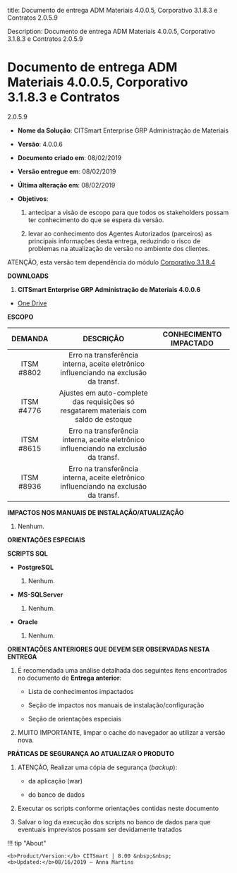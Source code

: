 title: Documento de entrega ADM Materiais 4.0.0.5, Corporativo 3.1.8.3 e
Contratos 2.0.5.9

Description: Documento de entrega ADM Materiais 4.0.0.5, Corporativo 3.1.8.3 e
Contratos 2.0.5.9

# Documento de entrega ADM Materiais 4.0.0.5, Corporativo 3.1.8.3 e Contratos
2.0.5.9

-   **Nome da Solução**: CITSmart Enterprise GRP Administração de Materiais

-   **Versão**: 4.0.0.6

-   **Documento criado em**: 08/02/2019

-   **Versão entregue em**: 08/02/2019

-   **Última alteração em**: 08/02/2019

-   **Objetivos**:

    1.  antecipar a visão de escopo para que todos os stakeholders possam ter
        conhecimento do que se espera da versão.

    2.  levar ao conhecimento dos Agentes Autorizados (parceiros) as principais
        informações desta entrega, reduzindo o risco de problemas na atualização
        de versão no ambiente dos clientes.

ATENÇÃO, esta versão tem dependência do módulo [Corporativo
3.1.8.4]()

**DOWNLOADS**

1.  **CITSmart Enterprise GRP Administração de Materiais 4.0.0.6**

-   [One
    Drive](https://citsmart-my.sharepoint.com/personal/paulo_santos_citsmart_com/_layouts/15/guestaccess.aspx?folderid=081f512289bf944e887166f6113caf9c3&authkey=AURTQ5agSkq29TsN4SRdYZA&expiration=2019-03-11T03%3A00%3A00.000Z&e=ErqCv8)

**ESCOPO**


|   DEMANDA  |                                       DESCRIÇÃO                                       | CONHECIMENTO IMPACTADO |
|:----------:|:-------------------------------------------------------------------------------------:|:----------------------:|
| ITSM #8802 | Erro na transferência interna, aceite eletrônico influenciando na exclusão da transf. |                        |
| ITSM #4776 | Ajustes em auto-complete das requisições só resgatarem materiais com saldo de estoque |                        |
| ITSM #8615 | Erro na transferência interna, aceite eletrônico influenciando na exclusão da transf. |                        |
| ITSM #8936 | Erro na transferência interna, aceite eletrônico influenciando na exclusão da transf. |                        |


**IMPACTOS NOS MANUAIS DE INSTALAÇÃO/ATUALIZAÇÃO**

1.  Nenhum.

**ORIENTAÇÕES ESPECIAIS**

**SCRIPTS SQL**

-   **PostgreSQL**

    1.  Nenhum.

-   **MS-SQLServer**

    1.  Nenhum.

-   **Oracle**

    1.  Nenhum.

**ORIENTAÇÕES ANTERIORES QUE DEVEM SER OBSERVADAS NESTA ENTREGA**

1.  É recomendada uma análise detalhada dos seguintes itens encontrados no
    documento de **Entrega anterior**:

    -   Lista de conhecimentos impactados

    -   Seção de impactos nos manuais de instalação/configuração

    -   Seção de orientações especiais

2.  MUITO IMPORTANTE, limpar o cache do navegador ao utilizar a versão nova.

**PRÁTICAS DE SEGURANÇA AO ATUALIZAR O PRODUTO**

1.  ATENÇÃO, Realizar uma cópia de segurança (*backup*):

    -   da aplicação (war)

    -   do banco de dados

2.  Executar os scripts conforme orientações contidas neste documento

3.  Salvar o log da execução dos scripts no banco de dados para que eventuais
    imprevistos possam ser devidamente tratados

!!! tip "About"

    <b>Product/Version:</b> CITSmart | 8.00 &nbsp;&nbsp;
    <b>Updated:</b>08/16/2019 – Anna Martins

